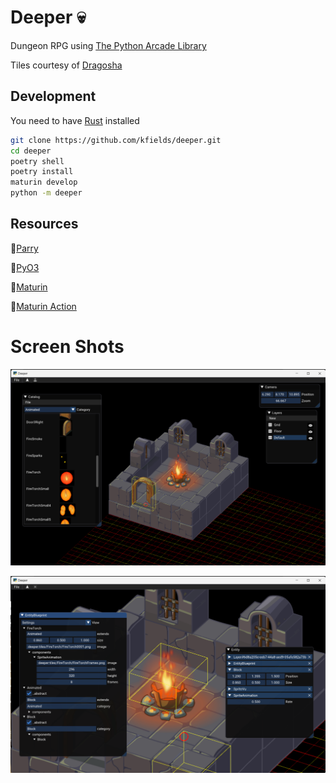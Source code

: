 # Deeper :skull:

Dungeon RPG using [The Python Arcade Library](https://arcade.academy/)

Tiles courtesy of [Dragosha](https://dragosha.com/free/dungeon-part-1-tiles.html)

## Development

You need to have [Rust](https://www.rust-lang.org/tools/install) installed

```bash
git clone https://github.com/kfields/deeper.git
cd deeper
poetry shell
poetry install
maturin develop
python -m deeper
```

## Resources

:link:[Parry](https://parry.rs/)

:link:[PyO3](https://github.com/PyO3/pyo3)

:link:[Maturin](https://github.com/PyO3/maturin)

:link:[Maturin Action](https://github.com/messense/maturin-action)

# Screen Shots

![alt text ](images/deeper1.png "Text which shows when mouseover")

![alt text ](images/deeper2.png "Text which shows when mouseover")

